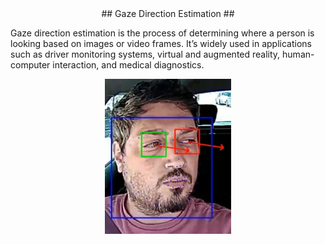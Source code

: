 <div style="text-align: center;">## Gaze Direction Estimation ##</div>

Gaze direction estimation is the process of determining where a person is looking based on images or video frames. It’s widely used in applications such as driver monitoring systems, virtual and augmented reality, human-computer interaction, and medical diagnostics.

<div style="text-align: center;">
  <img src="images/gaze_estimation_page_driver_image.png?raw=true" width="40%" height="40%"/>
</div>


